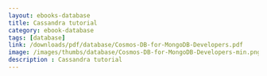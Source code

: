 ```yaml
---
layout: ebooks-database
title: Cassandra tutorial
category: ebook-database
tags: [database]
link: /downloads/pdf/database/Cosmos-DB-for-MongoDB-Developers.pdf 
image: /images/thumbs/database/Cosmos-DB-for-MongoDB-Developers-min.png
description : Cassandra tutorial 
---
```












